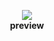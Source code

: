 <p align="center">
  <img src="https://raw.githubusercontent.com/namyami/fixed_ui_or_random_stuff/refs/heads/main/Millionware/preview.png"/>
  <br>
  <b>preview</b>
</p>
